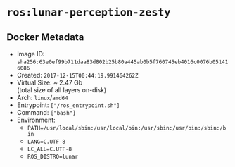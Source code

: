 # `ros:lunar-perception-zesty`

## Docker Metadata

- Image ID: `sha256:63e0ef99b711daa83d802b25b80a445ab0b5f760745eb4016c0076b051416086`
- Created: `2017-12-15T00:44:19.991464262Z`
- Virtual Size: ~ 2.47 Gb  
  (total size of all layers on-disk)
- Arch: `linux`/`amd64`
- Entrypoint: `["/ros_entrypoint.sh"]`
- Command: `["bash"]`
- Environment:
  - `PATH=/usr/local/sbin:/usr/local/bin:/usr/sbin:/usr/bin:/sbin:/bin`
  - `LANG=C.UTF-8`
  - `LC_ALL=C.UTF-8`
  - `ROS_DISTRO=lunar`
